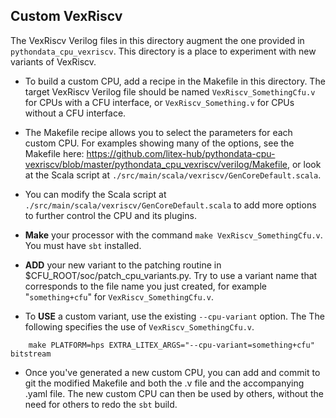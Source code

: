 
## Custom VexRiscv

The VexRiscv Verilog files in this directory augment the one provided in 
`pythondata_cpu_vexriscv`.   This directory is a place to experiment
with new variants of VexRiscv.


* To build a custom CPU, add a recipe in the Makefile in this directory.  The
  target VexRiscv Verilog file should be named
  `VexRiscv_SomethingCfu.v` for CPUs with a CFU interface,
  or `VexRiscv_Something.v` for CPUs without a CFU interface.


* The Makefile recipe allows you to select the parameters for each
  custom CPU.  For examples showing many of the options, see the Makefile here:
  https://github.com/litex-hub/pythondata-cpu-vexriscv/blob/master/pythondata_cpu_vexriscv/verilog/Makefile,
  or look at the Scala script at `./src/main/scala/vexriscv/GenCoreDefault.scala`.


* You can modify the Scala script at `./src/main/scala/vexriscv/GenCoreDefault.scala`
  to add more options to further control the CPU and its plugins.



* **Make** your processor with the command `make VexRiscv_SomethingCfu.v`.   You must have `sbt` installed.



* **ADD** your new variant to the patching routine in $CFU_ROOT/soc/patch_cpu_variants.py.
  Try to use a variant name that corresponds to the file name you just created,
  for example "`something+cfu`" for `VexRiscv_SomethingCfu.v`.
  

* To **USE** a custom variant, use the existing `--cpu-variant` option.  The
  The following specifies the use of `VexRiscv_SomethingCfu.v`.
  
```
    make PLATFORM=hps EXTRA_LITEX_ARGS="--cpu-variant=something+cfu" bitstream
```


* Once you've generated a new custom CPU, you can add and commit to git
  the modified Makefile and both the .v file and the accompanying .yaml file.
  The new custom CPU can then be used by others, without the need for others to 
  redo the `sbt` build.
